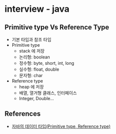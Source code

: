 # interview - java

## Primitive type Vs Reference Type
* 기본 타입과 참조 타입
* Primitive type
  * stack 에 저장
  * 논리형: boolean
  * 정수형: byte, short, int, long
  * 실수형: float, double
  * 문자형: char
* Reference type
  * heap 에 저장
  * 배열, 열거형 클래스, 인터페이스
  * Integer, Double...

## References
* [자바의 데이터 타입(Primitive type, Reference type)](https://gbsb.tistory.com/6)